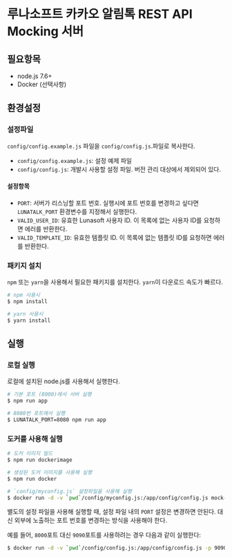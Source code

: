 # 루나소프트 카카오 알림톡 REST API Mocking 서버

## 필요항목
* node.js 7.6+
* Docker (선택사항)

## 환경설정

### 설정파일
`config/config.example.js` 파일을 `config/config.js`.파일로 복사한다.

* `config/config.example.js`: 설정 예제 파일
* `config/config.js`: 개발시 사용할 설정 파일. 버전 관리 대상에서 제외되어 있다.

#### 설정항목
* `PORT`: 서버가 리스닝할 포트 번호. 실행시에 포트 번호를 변경하고 싶다면 `LUNATALK_PORT` 환경변수를 지정해서 실행한다.
* `VALID_USER_ID`: 유효한 Lunasoft 사용자 ID. 이 목록에 없는 사용자 ID를 요청하면 에러를 반환한다.
* `VALID_TEMPLATE_ID`: 유효한 템플릿 ID. 이 목록에 없는 템플릿 ID를 요청하면 에러를 반환한다.

### 패키지 설치
`npm` 또는 `yarn`을 사용해서 필요한 패키지를 설치한다. `yarn`이 다운로드 속도가 빠르다.

```bash
# npm 사용시
$ npm install

# yarn 사용시
$ yarn install
```

## 실행

### 로컬 실행
로컬에 설치된 node.js를 사용해서 실행한다.

```bash
# 기본 포트 (8000)에서 서버 실행
$ npm run app

# 8080번 포트에서 실행
$ LUNATALK_PORT=8080 npm run app
```

### 도커를 사용해 실행
```bash
# 도커 이미지 빌드
$ npm run dockerimage

# 생성된 도커 이미지를 사용해 실행
$ npm run docker

# `config/myconfig.js` 설정파일을 사용해 실행
$ docker run -d -v `pwd`/config/myconfig.js:/app/config/config.js mock-lunatalk
```

별도의 설정 파일을 사용해 실행할 때, 설정 파일 내의 `PORT` 설정은 변경하면 안된다. 대신 외부에 노출하는 포트 번호를 변경하는 방식을 사용해야 한다.

예를 들어, `8000`포트 대신 `9090`포트를 사용하려는 경우 다음과 같이 실행한다:

```bash
$ docker run -d -v `pwd`/config/config.js:/app/config/config.js -p 9090:8000 mock-lunatalk
``` 
